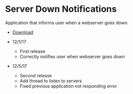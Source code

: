 # Server Down Notifications
Application that informs user when a webserver goes down.
* [Download](http://rjservers.com/serverNotifications/WebServerNotificationsv2.zip)

* 12/1/17 
	* First release 
	* Correctly notifies user when webserver goes down

* 12/5/17 
  * Second release 
  * Add thread to listen to servers 
  * Fixed previous application not responding error

  
    
